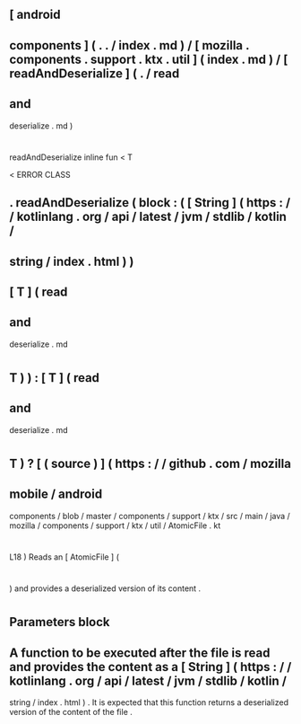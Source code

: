 [
android
-
components
]
(
.
.
/
index
.
md
)
/
[
mozilla
.
components
.
support
.
ktx
.
util
]
(
index
.
md
)
/
[
readAndDeserialize
]
(
.
/
read
-
and
-
deserialize
.
md
)
#
readAndDeserialize
inline
fun
<
T
>
<
ERROR
CLASS
>
.
readAndDeserialize
(
block
:
(
[
String
]
(
https
:
/
/
kotlinlang
.
org
/
api
/
latest
/
jvm
/
stdlib
/
kotlin
/
-
string
/
index
.
html
)
)
-
>
[
T
]
(
read
-
and
-
deserialize
.
md
#
T
)
)
:
[
T
]
(
read
-
and
-
deserialize
.
md
#
T
)
?
[
(
source
)
]
(
https
:
/
/
github
.
com
/
mozilla
-
mobile
/
android
-
components
/
blob
/
master
/
components
/
support
/
ktx
/
src
/
main
/
java
/
mozilla
/
components
/
support
/
ktx
/
util
/
AtomicFile
.
kt
#
L18
)
Reads
an
[
AtomicFile
]
(
#
)
and
provides
a
deserialized
version
of
its
content
.
#
#
#
Parameters
block
-
A
function
to
be
executed
after
the
file
is
read
and
provides
the
content
as
a
[
String
]
(
https
:
/
/
kotlinlang
.
org
/
api
/
latest
/
jvm
/
stdlib
/
kotlin
/
-
string
/
index
.
html
)
.
It
is
expected
that
this
function
returns
a
deserialized
version
of
the
content
of
the
file
.
